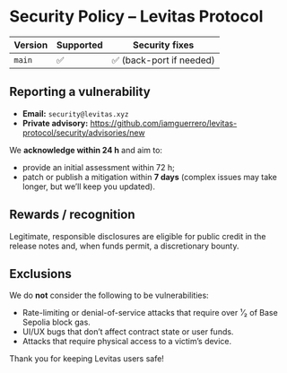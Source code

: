 # Security Policy – Levitas Protocol

| Version | Supported | Security fixes |
|---------|-----------|----------------|
| `main`  | ✅        | ✅ (back-port if needed) |

## Reporting a vulnerability

* **Email:** `security@levitas.xyz`
* **Private advisory:** <https://github.com/iamguerrero/levitas-protocol/security/advisories/new>

We **acknowledge within 24 h** and aim to:

* provide an initial assessment within 72 h;
* patch or publish a mitigation within **7 days** (complex issues may take longer, but we’ll keep you updated).

## Rewards / recognition

Legitimate, responsible disclosures are eligible for public credit in the release notes and, when funds permit, a discretionary bounty.

## Exclusions

We do **not** consider the following to be vulnerabilities:

* Rate-limiting or denial-of-service attacks that require over ¹⁄₂ of Base Sepolia block gas.
* UI/UX bugs that don’t affect contract state or user funds.
* Attacks that require physical access to a victim’s device.

Thank you for keeping Levitas users safe!  
